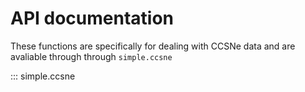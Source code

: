 # API documentation

These functions are specifically for dealing with CCSNe data and are 
avaliable through through ``simple.ccsne``

::: simple.ccsne